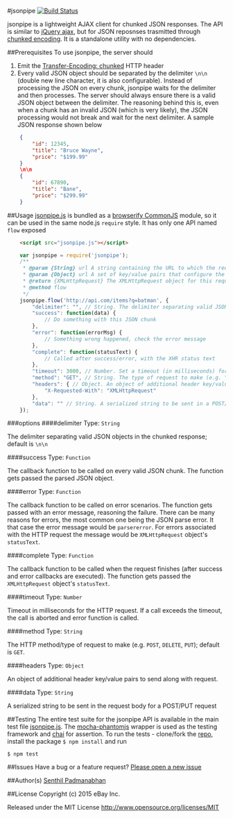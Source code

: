 #jsonpipe [![Build Status](https://travis-ci.org/eBay/jsonpipe.svg?branch=master)](https://travis-ci.org/eBay/jsonpipe)

jsonpipe is a lightweight AJAX client for chunked JSON responses. The API is similar to [jQuery ajax](http://api.jquery.com/jquery.ajax/), but for JSON reposnses trasmitted through [chunked encoding](http://en.wikipedia.org/wiki/Chunked_transfer_encoding). It is a standalone utility with no dependencies. 

##Prerequisites
To use jsonpipe, the server should 

1. Emit the [Transfer-Encoding: chunked](http://en.wikipedia.org/wiki/Chunked_transfer_encoding) HTTP header
2. Every valid JSON object should be separated by the delimiter `\n\n` (double new line character, it is also configurable). Instead of processing the JSON on every chunk, jsonpipe waits for the delimiter and then processes. The server should always ensure there is a valid JSON object between the delimiter. The reasoning behind this is, even when a chunk has an invalid JSON (which is very likely), the JSON processing would not break and wait for the next delimiter. A sample JSON response shown below 
```JSON
    {
        "id": 12345,
        "title": "Bruce Wayne",
        "price": "$199.99"
    }
    \n\n
    {
        "id": 67890,
        "title": "Bane",
        "price": "$299.99"
    }
```

##Usage
[jsonpipe.js](https://github.com/eBay/jsonpipe/blob/master/jsonpipe.js) is bundled as a [browserify CommonJS](http://dontkry.com/posts/code/browserify-and-the-universal-module-definition.html) module, so it can be used in the same node.js `require` style. It has only one API named `flow` exposed 
```HTML
    <script src="jsonpipe.js"></script>
```
```JavaScript
    var jsonpipe = require('jsonpipe');
	/**
     * @param {String} url A string containing the URL to which the request is sent.
     * @param {Object} url A set of key/value pairs that configure the Ajax request.
     * @return {XMLHttpRequest} The XMLHttpRequest object for this request.
     * @method flow
     */
    jsonpipe.flow('http://api.com/items?q=batman', {
    	"delimiter": "", // String. The delimiter separating valid JSON objects; default is "\n\n"
        "success": function(data) {
            // Do something with this JSON chunk
        },
        "error": function(errorMsg) {
            // Something wrong happened, check the error message
        },
        "complete": function(statusText) {
            // Called after success/error, with the XHR status text
        },
        "timeout": 3000, // Number. Set a timeout (in milliseconds) for the request
        "method": "GET", // String. The type of request to make (e.g. "POST", "GET", "PUT"); default is "GET"
        "headers": { // Object. An object of additional header key/value pairs to send along with request
            "X-Requested-With": "XMLHttpRequest"
        },
        "data": "" // String. A serialized string to be sent in a POST/PUT request
    });
```

###options
####delimiter
Type: `String`

The delimiter separating valid JSON objects in the chunked response; default is `\n\n`

####success
Type: `Function`

The callback function to be called on every valid JSON chunk. The function gets passed the parsed JSON object. 

####error
Type: `Function`

The callback function to be called on error scenarios. The function gets passed with an error message, reasoning the failure. There can be many reasons for errors, the most common one being the JSON parse error. It that case the error message would be `parsererror`. For errors associated with the HTTP request the message would be `XMLHttpRequest` object's  `statusText`. 

####complete
Type: `Function`

The callback function to be called when the request finishes (after success and error callbacks are executed). The function gets passed the `XMLHttpRequest` object's  `statusText`.

####timeout
Type: `Number`

Timeout in milliseconds for the HTTP request. If a call exceeds the timeout, the call is aborted and error function is called.

####method
Type: `String`

The HTTP method/type of request to make (e.g. `POST`, `DELETE`, `PUT`); default is `GET`.

####headers
Type: `Object`

An object of additional header key/value pairs to send along with request.

####data
Type: `String`

A serialized string to be sent in the request body for a POST/PUT request

##Testing
The entire test suite for the jsonpipe API is available in the main test file  [jsonpipe.js](https://github.com/eBay/jsonpipe/blob/master/test/jsonpipe.js). The [mocha-phantomjs](https://github.com/metaskills/mocha-phantomjs) wrapper is used as the testing framework and [chai](http://chaijs.com/api/assert/) for assertion. To run the tests - clone/fork the [repo](https://github.com/eBay/jsonpipe), 
install the package `$ npm install` and run

    $ npm test

##Issues
Have a bug or a feature request? [Please open a new issue](https://github.com/eBay/jsonpipe/issues)

##Author(s)
[Senthil Padmanabhan](http://senthilp.com/)

##License 
Copyright (c) 2015 eBay Inc.

Released under the MIT License
http://www.opensource.org/licenses/MIT
